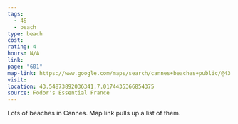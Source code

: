 ```yaml
---
tags:
  - 4S
  - beach
type: beach
cost: 
rating: 4
hours: N/A
link: 
page: "601"
map-link: https://www.google.com/maps/search/cannes+beaches+public/@43.5290834,6.998523,14z/data=!3m1!4b1?entry=ttu&g_ep=EgoyMDI0MTAwNy4xIKXMDSoASAFQAw%3D%3D
visit: 
location: 43.54873892036341,7.0174435366854375
source: Fodor's Essential France
---
```

Lots of beaches in Cannes. Map link pulls up a list of them.